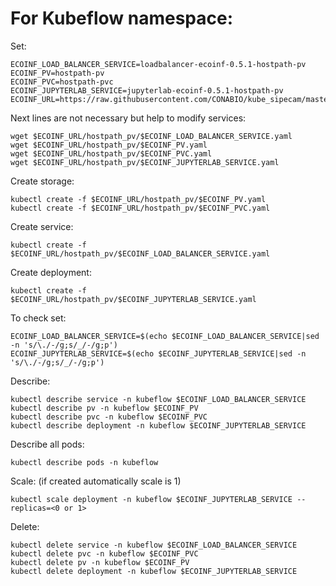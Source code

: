 # For Kubeflow namespace:

Set:

```
ECOINF_LOAD_BALANCER_SERVICE=loadbalancer-ecoinf-0.5.1-hostpath-pv
ECOINF_PV=hostpath-pv
ECOINF_PVC=hostpath-pvc
ECOINF_JUPYTERLAB_SERVICE=jupyterlab-ecoinf-0.5.1-hostpath-pv
ECOINF_URL=https://raw.githubusercontent.com/CONABIO/kube_sipecam/master/minikube_sipecam/deployments/ecoinf/
```

Next lines are not necessary but help to modify services:

```
wget $ECOINF_URL/hostpath_pv/$ECOINF_LOAD_BALANCER_SERVICE.yaml
wget $ECOINF_URL/hostpath_pv/$ECOINF_PV.yaml
wget $ECOINF_URL/hostpath_pv/$ECOINF_PVC.yaml
wget $ECOINF_URL/hostpath_pv/$ECOINF_JUPYTERLAB_SERVICE.yaml
```

Create storage:

```
kubectl create -f $ECOINF_URL/hostpath_pv/$ECOINF_PV.yaml
kubectl create -f $ECOINF_URL/hostpath_pv/$ECOINF_PVC.yaml
```

Create service:

```
kubectl create -f $ECOINF_URL/hostpath_pv/$ECOINF_LOAD_BALANCER_SERVICE.yaml
```

Create deployment:

```
kubectl create -f $ECOINF_URL/hostpath_pv/$ECOINF_JUPYTERLAB_SERVICE.yaml
```

To check set:

```
ECOINF_LOAD_BALANCER_SERVICE=$(echo $ECOINF_LOAD_BALANCER_SERVICE|sed -n 's/\./-/g;s/_/-/g;p')
ECOINF_JUPYTERLAB_SERVICE=$(echo $ECOINF_JUPYTERLAB_SERVICE|sed -n 's/\./-/g;s/_/-/g;p')
```

Describe:

```
kubectl describe service -n kubeflow $ECOINF_LOAD_BALANCER_SERVICE
kubectl describe pv -n kubeflow $ECOINF_PV
kubectl describe pvc -n kubeflow $ECOINF_PVC
kubectl describe deployment -n kubeflow $ECOINF_JUPYTERLAB_SERVICE
```

Describe all pods:

```
kubectl describe pods -n kubeflow
```

Scale: (if created automatically scale is 1)

```
kubectl scale deployment -n kubeflow $ECOINF_JUPYTERLAB_SERVICE --replicas=<0 or 1>
```

Delete:

```
kubectl delete service -n kubeflow $ECOINF_LOAD_BALANCER_SERVICE
kubectl delete pvc -n kubeflow $ECOINF_PVC
kubectl delete pv -n kubeflow $ECOINF_PV
kubectl delete deployment -n kubeflow $ECOINF_JUPYTERLAB_SERVICE
```

